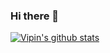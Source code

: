 ### Hi there 👋

[![Vipin's github stats](https://github-readme-stats.vercel.app/api?username=aesthytik)](https://github.com/anuraghazra/github-readme-stats)


<!--
**aesthytik/aesthytik** is a ✨ _special_ ✨ repository because its `README.md` (this file) appears on your GitHub profile.

Here are some ideas to get you started:

- 🔭 I’m currently working on ...
- 🌱 I’m currently learning ...
- 👯 I’m looking to collaborate on ...
- 🤔 I’m looking for help with ...
- 💬 Ask me about ...
- 📫 How to reach me: ...
- 😄 Pronouns: ...
- ⚡ Fun fact: ...
-->
